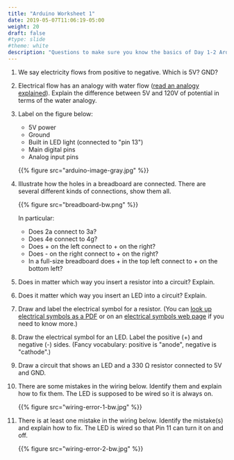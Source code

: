 ```yaml
---
title: "Arduino Worksheet 1"
date: 2019-05-07T11:06:19-05:00
weight: 20
draft: false
#type: slide
#theme: white
description: "Questions to make sure you know the basics of Day 1-2 Arduino."
---
```


1. We say electricity flows from positive to negative. 
   Which is 5V? GND?
   
2. Electrical flow has an analogy with water flow ([read an
   analogy explained](http://www.all-you-need-is-solar.com/electricity-explained.html)). 
   Explain the difference between 5V and 120V of potential in terms of
   the water analogy.
   
8. Label on the figure below:

     * 5V power
     * Ground
     * Built in LED light (connected to "pin 13")
     * Main digital pins
     * Analog input pins

     {{% figure src="arduino-image-gray.jpg" %}}

8. Illustrate how the holes in a breadboard are connected. There are
   several different kinds of connections, show them all.
   
     {{% figure src="breadboard-bw.png" %}}

     In particular:
     
     * Does 2a connect to 3a?
     * Does 4e connect to 4g?
     * Does + on the left connect to + on the right?
     * Does - on the right connect to + on the right?
     * In a full-size breadboard does + in the top left connect to +
     on the bottom left?

3. Does in matter which way you insert a resistor into a circuit?
   Explain.
   
4. Does it matter which way you insert an LED into a circuit? Explain.

5. Draw and label the electrical symbol for a resistor. (You can [look up electrical
   symbols as a
   PDF](http://web.gps.caltech.edu/~als/IRMS/course-materials/lecture-1---electricity/circuit-symbols.pdf)
   or on an [electrical symbols web
   page](https://www.rapidtables.com/electric/electrical_symbols.html)
   if you need to know more.)

6. Draw the electrical symbol for an LED. Label the positive (+) and
   negative (-) sides. (Fancy vocabulary: positive is "anode",
   negative is "cathode".)

7. Draw a circuit that shows an LED and a 330 &ohm; resistor connected
   to 5V and GND.

8. There are some mistakes in the wiring below. Identify them and
   explain how to fix them. The LED is supposed to be wired so it is
   always on.

    {{% figure src="wiring-error-1-bw.jpg" %}}
    
9. There is at least one mistake in the wiring below. Identify the
   mistake(s) and explain how to fix. The LED is wired
   so that Pin 11 can turn it on and off.
   
   {{% figure src="wiring-error-2-bw.jpg" %}}
   
